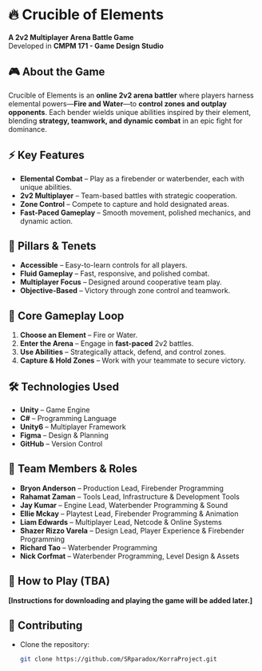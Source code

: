 # 🔥 Crucible of Elements  

**A 2v2 Multiplayer Arena Battle Game**  
Developed in **CMPM 171 - Game Design Studio**  

## 🎮 About the Game  
Crucible of Elements is an **online 2v2 arena battler** where players harness elemental powers—**Fire and Water**—to **control zones and outplay opponents**. Each bender wields unique abilities inspired by their element, blending **strategy, teamwork, and dynamic combat** in an epic fight for dominance.  

## ⚡ Key Features  
- **Elemental Combat** – Play as a firebender or waterbender, each with unique abilities.  
- **2v2 Multiplayer** – Team-based battles with strategic cooperation.  
- **Zone Control** – Compete to capture and hold designated areas.  
- **Fast-Paced Gameplay** – Smooth movement, polished mechanics, and dynamic action.  

## 🎯 Pillars & Tenets  
- **Accessible** – Easy-to-learn controls for all players.  
- **Fluid Gameplay** – Fast, responsive, and polished combat.  
- **Multiplayer Focus** – Designed around cooperative team play.  
- **Objective-Based** – Victory through zone control and teamwork.  

## 🔄 Core Gameplay Loop  
1. **Choose an Element** – Fire or Water.  
2. **Enter the Arena** – Engage in **fast-paced** 2v2 battles.  
3. **Use Abilities** – Strategically attack, defend, and control zones.  
4. **Capture & Hold Zones** – Work with your teammate to secure victory.  

## 🛠️ Technologies Used  
- **Unity** – Game Engine  
- **C#** – Programming Language  
- **Unity6** – Multiplayer Framework  
- **Figma** – Design & Planning  
- **GitHub** – Version Control  

## 👥 Team Members & Roles  
- **Bryon Anderson** – Production Lead, Firebender Programming  
- **Rahamat Zaman** – Tools Lead, Infrastructure & Development Tools  
- **Jay Kumar** – Engine Lead, Waterbender Programming & Sound  
- **Ellie Mckay** – Playtest Lead, Firebender Programming & Animation  
- **Liam Edwards** – Multiplayer Lead, Netcode & Online Systems  
- **Shazer Rizzo Varela** – Design Lead, Player Experience & Firebender Programming  
- **Richard Tao** – Waterbender Programming  
- **Nick Corfmat** – Waterbender Programming, Level Design & Assets  

## 📌 How to Play (TBA)  
**[Instructions for downloading and playing the game will be added later.]**  

## 📝 Contributing  
- Clone the repository:  
  ```sh
  git clone https://github.com/SRparadox/KorraProject.git

